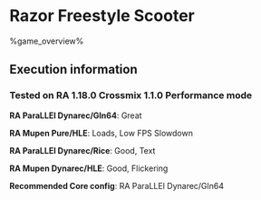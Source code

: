 # Razor Freestyle Scooter 

%game_overview%

## Execution information

### Tested on RA 1.18.0 Crossmix 1.1.0 Performance mode

**RA ParaLLEl Dynarec/Gln64**: Great

**RA Mupen Pure/HLE**: Loads, Low FPS Slowdown

**RA ParaLLEl Dynarec/Rice**: Good, Text

**RA Mupen Dynarec/HLE**: Good, Flickering

**Recommended Core config**: RA ParaLLEl Dynarec/Gln64